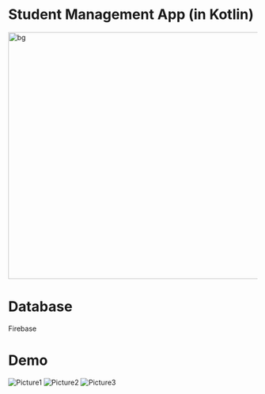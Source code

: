 # Student Management App (in Kotlin)

<img width="2000" height="500" alt="bg" src="https://github.com/KhaKimThuy/Student-Management-App/assets/109899051/98e3feab-c9ae-49df-bc95-16266f700aa0">

# Database

Firebase

# Demo
![Picture1](https://github.com/KhaKimThuy/Student-Management-App/assets/109899051/a747f031-7519-4376-982e-03f339ffaaac)
![Picture2](https://github.com/KhaKimThuy/Student-Management-App/assets/109899051/9df58a13-eb17-4eff-ba99-2811db5d892e)
![Picture3](https://github.com/KhaKimThuy/Student-Management-App/assets/109899051/decbc88e-f342-45bc-9938-4211e5ab0455)
